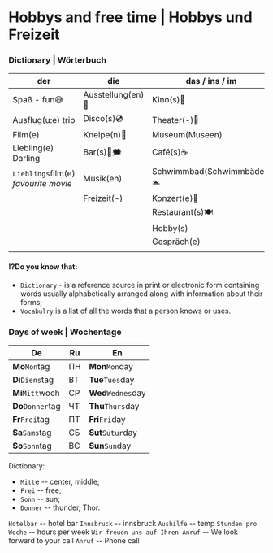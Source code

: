 # Hobbys and free time | Hobbys und Freizeit

### Dictionary | Wörterbuch

| der                                        | die               | das / ins / im                 |
|--------------------------------------------|-------------------|--------------------------------|
| Spaß - fun😅                               | Ausstellung(en)🐘 | Kino(s)🎥                      |
| Ausflug(u:e) trip                          | Disco(s)💿        | Theater(-)🎑                   |
| Film(e)                                    | Kneipe(n)🍻       | Museum(Museen)                 |
| Liebling(e) Darling                        | Bar(s)🍻🗯        | Café(s)☕️                      |
| `Lieblings`film(e)<br/>_favourite movie_   | Musik(en)         | Schwimmbad(Schwimmbäder) 🏊‍ ️ |
|                                            | Freizeit(-)       | Konzert(e)🎊                   |
|                                            |                   | Restaurant(s)🍽                |
|                                            |                   | Hobby(s)                       |
|                                            |                   | Gespräch(e)                    |
|                                            |                   |                                |


#### ⁉️Do you know that:
- `Dictionary` - is a reference source in print or electronic form containing words usually alphabetically arranged along with information about their forms;
- `Vocabulry` is a list of all the words that a person knows or uses.

### Days of week  | Wochentage

| De                | Ru  | En                   |
|-------------------|-----|----------------------|
| **Mo**`Mon`tag    | ПН  | **Mon**`Mon`day      |
| **Di**`Diens`tag  | ВТ  | **Tue**`Tues`day     |
| **Mi**`Mitt`woch  | СР  | **Wed**`Wednes`day   |
| **Do**`Donner`tag | ЧТ  | **Thu**`Thurs`day    |
| **Fr**`Frei`tag   | ПТ  | **Fri**`Fri`day      |
| **Sa**`Sams`tag   | СБ  | **Sut**`Sutur`day    |
| **So**`Sonn`tag   | ВС  | **Sun**`Sun`day      |

Dictionary:
- `Mitt`e -- center, middle;
- `Frei` -- free;
- `Sonn` -- sun;
- `Donner` -- thunder, Thor.


`Hotelbar` -- hotel bar
`Innsbruck` -- innsbruck
`Aushilfe` -- temp
`Stunden pro Woche` -- hours per week
`Wir freuen uns auf Ihren Anruf` -- We look forward to your call
`Anruf` -- Phone call